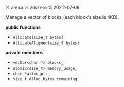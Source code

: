 % arena
% zdszero
% 2022-07-09

Manage a vector of blocks (each block's size is 4KB).

__public functions__

* `Allocate(size_t bytes)`
* `AllocateAligned(size_t bytes)`

__private members__

* `vector<char *> blocks_`
* `atomic<size_t> memory_usage_`
* `char *alloc_ptr_`
* `size_t alloc_bytes_remaining_`
